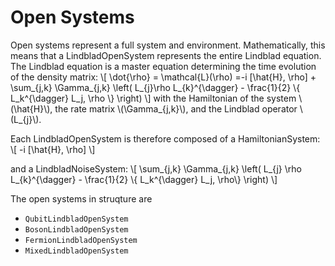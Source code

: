 # Open Systems

Open systems represent a full system and environment. Mathematically, this means that a LindbladOpenSystem represents the entire Lindblad equation. The Lindblad equation is a master equation determining the time evolution of the density matrix:
\\[
     \dot{\rho} = \mathcal{L}(\rho) =-i \[\hat{H}, \rho\] + \sum_{j,k} \Gamma_{j,k} \left( L_{j}\rho L_{k}^{\dagger} - \frac{1}{2} \\{ L_k^{\dagger} L_j, \rho \\} \right)
\\]
with the Hamiltonian of the system \\(\hat{H}\\), the rate matrix \\(\Gamma_{j,k}\\), and the Lindblad operator \\(L_{j}\\).

Each LindbladOpenSystem is therefore composed of a HamiltonianSystem:
\\[
    -i \[\hat{H}, \rho\]
\\]

and a LindbladNoiseSystem:
\\[
    \sum_{j,k} \Gamma_{j,k} \left( L_{j} \rho L_{k}^{\dagger} - \frac{1}{2} \\{ L_k^{\dagger} L_j, \rho\\} \right)
\\]


The open systems in struqture are

* `QubitLindbladOpenSystem`
* `BosonLindbladOpenSystem`
* `FermionLindbladOpenSystem`
* `MixedLindbladOpenSystem`
